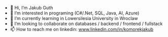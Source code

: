 - 👋 Hi, I’m Jakub Guth
- 👀 I’m interested in programing (C#/.Net, SQL, Java, AI, Azure)  
- 🌱 I’m currently learning in Lowersilesia University in Wroclaw
- 💞️ I’m looking to collaborate on databases / backend / frontend / fullstack
- 📫 How to reach me on linkedin: www.linkedin.com/in/komorekjakub

<!---
DonElJakubo/DonElJakubo is a ✨ special ✨ repository because its `README.md` (this file) appears on your GitHub profile.
You can click the Preview link to take a look at your changes.
--->
